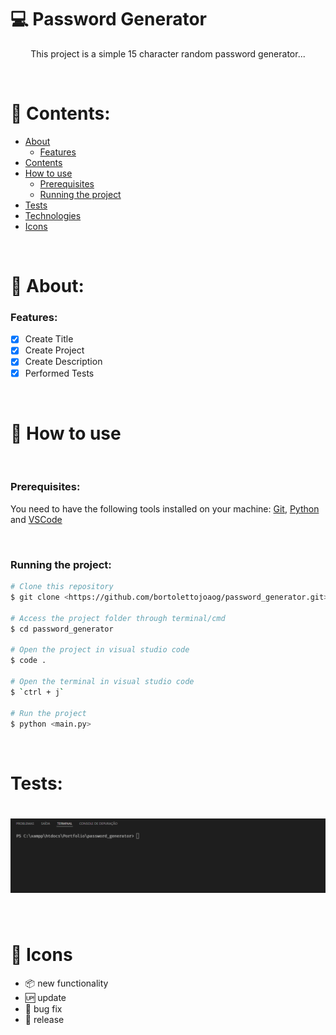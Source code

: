 # 💻 Password Generator

<p align="center">This project is a simple 15 character random password generator...</p>

<br/>

# 📓 Contents:

- [About](#About)
    - [Features](#Features)
- [Contents](#Contents)
- [How to use](#How-to-use)
    - [Prerequisites](#Prerequisites)
    - [Running the project](#Running-the-project)
- [Tests](#Tests)
- [Technologies](#Technologies)
- [Icons](#Icons)

<br/>

# 📜 About:

### Features:

- [x] Create Title
- [x] Create Project
- [x] Create Description
- [x] Performed Tests

<br/>

# 📝 How to use

<br/>

### Prerequisites:

You need to have the following tools installed on your machine: [Git](https://git-scm.com), [Python](https://www.python.org/) and [VSCode](https://code.visualstudio.com/)

<br/>

### Running the project:

```bash
# Clone this repository
$ git clone <https://github.com/bortolettojoaog/password_generator.git>

# Access the project folder through terminal/cmd
$ cd password_generator

# Open the project in visual studio code
$ code .

# Open the terminal in visual studio code
$ `ctrl + j`

# Run the project
$ python <main.py>
```

<br/>

# Tests:
<h1 align="center">
    <img alt="Test" title="Test" src="./github/tests.gif" />
</h1>

<br/>

# 📁 Icons

- :package: new functionality
- :up: update
- :bug: bug fix
- :checkered_flag: release
